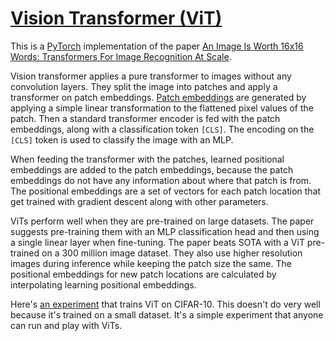 #  [Vision Transformer (ViT)](https://nn.labml.ai/transformer/vit/index.html)

This is a [PyTorch](https://pytorch.org) implementation of the paper
[An Image Is Worth 16x16 Words: Transformers For Image Recognition At Scale](https://papers.labml.ai/paper/2010.11929).

Vision transformer applies a pure transformer to images
without any convolution layers.
They split the image into patches and apply a transformer on patch embeddings.
[Patch embeddings](https://nn.labml.ai/transformer/vit/index.html#PathEmbeddings) are generated by applying a simple linear transformation
to the flattened pixel values of the patch.
Then a standard transformer encoder is fed with the patch embeddings, along with a
classification token `[CLS]`.
The encoding on the `[CLS]` token is used to classify the image with an MLP.

When feeding the transformer with the patches, learned positional embeddings are
added to the patch embeddings, because the patch embeddings do not have any information
about where that patch is from.
The positional embeddings are a set of vectors for each patch location that get trained
with gradient descent along with other parameters.

ViTs perform well when they are pre-trained on large datasets.
The paper suggests pre-training them with an MLP classification head and
then using a single linear layer when fine-tuning.
The paper beats SOTA with a ViT pre-trained on a 300 million image dataset.
They also use higher resolution images during inference while keeping the
patch size the same.
The positional embeddings for new patch locations are calculated by interpolating
learning positional embeddings.

Here's [an experiment](https://nn.labml.ai/transformer/vit/experiment.html) that trains ViT on CIFAR-10.
This doesn't do very well because it's trained on a small dataset.
It's a simple experiment that anyone can run and play with ViTs.
